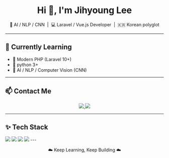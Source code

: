 <h1 align="center">Hi 👋, I'm Jihyoung Lee</h1>
<p align="center">
  🧠 AI / NLP / CNN  &nbsp;|&nbsp; 💻 Laravel / Vue.js Developer &nbsp;|&nbsp; 🇰🇷 Korean polyglot
</p>

---

## 🌱 Currently Learning
- 🐘 Modern PHP (Laravel 10+)
- 🐍 python 3+
- 🤖 AI / NLP / Computer Vision (CNN)

---

## 📫 Contact Me

<p align="center">
  <a href="mailto:wlgud3412@naver.com">
    <img src="https://img.shields.io/badge/NAVER-03C75A?style=for-the-badge&logo=naver&logoColor=white"/>
  </a>
    <a href="mailto:liming661211@qq.com">
    <a href="mailto:yourqq@qq.com">
    <img src="https://img.shields.io/badge/QQMail-1877F2?style=for-the-badge&logoColor=white"/>
  </a>
</p>

---

## ✨ Tech Stack

<img src="https://skillicons.dev/icons?i=laravel,php,vue,git,html,css" />
<img src="https://skillicons.dev/icons?i=python,pytorch,tensorflow,flask" />
<img src="https://skillicons.dev/icons?i=mysql,postgresql,redis" />
<img src="https://skillicons.dev/icons?i=docker" />
---

<p align="center">
  ☁️ Keep Learning, Keep Building ☁️  
</p>


<!---
jihyoung-lee/jihyoung-lee is a ✨ special ✨ repository because its `README.md` (this file) appears on your GitHub profile.
You can click the Preview link to take a look at your changes.
--->
